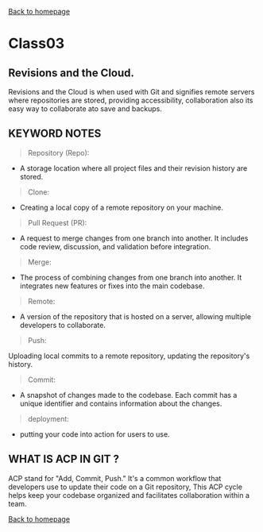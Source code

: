 [Back to homepage](https://mhassan206.github.io/reading-notes/)

# Class03
## Revisions and the Cloud.
Revisions and the Cloud is when used with Git and signifies remote servers where repositories are stored, providing accessibility, collaboration also its easy way to collaborate ato save and backups.

## KEYWORD NOTES
> Repository (Repo):

- A storage location where all project files and their revision history are stored.

> Clone:

- Creating a local copy of a remote repository on your machine.
> Pull Request (PR):

- A request to merge changes from one branch into another. It includes code review, discussion, and validation before integration.
> Merge:
  
- The process of combining changes from one branch into another. It integrates new features or fixes into the main codebase.
> Remote:

- A version of the repository that is hosted on a server, allowing multiple developers to collaborate.
> Push:

Uploading local commits to a remote repository, updating the repository's history.
> Commit:

- A snapshot of changes made to the codebase. Each commit has a unique identifier and contains information about the changes.
>deployment:

- putting your code into action for users to use.
## WHAT IS ACP IN GIT ?
  ACP stand for "Add, Commit, Push." It's a common workflow that developers use to update their code on a Git repository, This ACP cycle helps keep your codebase organized and facilitates collaboration within a team.
  
[Back to homepage](https://mhassan206.github.io/reading-notes/)
  
